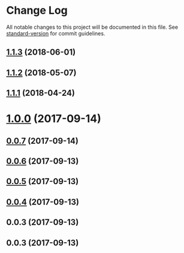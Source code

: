 # Change Log

All notable changes to this project will be documented in this file. See [standard-version](https://github.com/conventional-changelog/standard-version) for commit guidelines.

<a name="1.1.3"></a>
## [1.1.3](https://github.com/slavakisel/react-month-picker-input/compare/v1.0.0...v1.1.3) (2018-06-01)



<a name="1.1.2"></a>
## [1.1.2](https://github.com/slavakisel/react-month-picker-input/compare/v1.0.0...v1.1.2) (2018-05-07)



<a name="1.1.1"></a>
## [1.1.1](https://github.com/slavakisel/react-month-picker-input/compare/v1.0.0...v1.1.1) (2018-04-24)



<a name="1.0.0"></a>
# [1.0.0](https://github.com/slavakisel/react-month-picker-input/compare/v0.0.7...v1.0.0) (2017-09-14)



<a name="0.0.7"></a>
## [0.0.7](https://github.com/slavakisel/react-month-picker-input/compare/v0.0.6...v0.0.7) (2017-09-14)



<a name="0.0.6"></a>
## [0.0.6](https://github.com/slavakisel/react-month-picker-input/compare/v0.0.5...v0.0.6) (2017-09-13)



<a name="0.0.5"></a>
## [0.0.5](https://github.com/slavakisel/react-month-picker-input/compare/v0.0.4...v0.0.5) (2017-09-13)



<a name="0.0.4"></a>
## [0.0.4](https://github.com/slavakisel/react-month-picker-input/compare/v0.0.3...v0.0.4) (2017-09-13)



<a name="0.0.3"></a>
## 0.0.3 (2017-09-13)



<a name="0.0.3"></a>
## 0.0.3 (2017-09-13)
